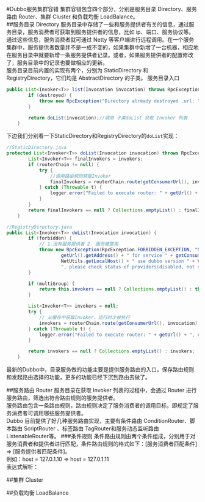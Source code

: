 #Dubbo服务集群容错
集群容错包含四个部分，分别是服务目录 Directory、服务路由 Router、集群 Cluster 和负载均衡 LoadBalance。  
##服务目录 Directory
服务目录中存储了一些和服务提供者有关的信息，通过服务目录，服务消费者可获取到服务提供者的信息，比如 ip、端口、服务协议等。通过这些信息，服务消费者就可通过 Netty 等客户端进行远程调用。在一个服务集群中，服务提供者数量并不是一成不变的，如果集群中新增了一台机器，相应地在服务目录中就要新增一条服务提供者记录。或者，如果服务提供者的配置修改了，服务目录中的记录也要做相应的更新。  
服务目录目前内置的实现有两个，分别为 StaticDirectory 和 RegistryDirectory，它们均是 AbstractDirectory 的子类。
服务目录入口
```java
public List<Invoker<T>> list(Invocation invocation) throws RpcException {
        if (destroyed) {
            throw new RpcException("Directory already destroyed .url: " + getUrl());
        }

        return doList(invocation);//调用 子类doList 获取 Invoker 列表
    }
```
下边我们分别看一下StaticDirectory和RegistryDirectory的`doList`实现：

```java
//StaticDirectory.java
protected List<Invoker<T>> doList(Invocation invocation) throws RpcException {
        List<Invoker<T>> finalInvokers = invokers;
        if (routerChain != null) {
            try {
                //调用路由规则获取Invoker
                finalInvokers = routerChain.route(getConsumerUrl(), invocation);
            } catch (Throwable t) {
                logger.error("Failed to execute router: " + getUrl() + ", cause: " + t.getMessage(), t);
            }
        }
        return finalInvokers == null ? Collections.emptyList() : finalInvokers;
    }

//RegistryDirectory.java
public List<Invoker<T>> doList(Invocation invocation) {
        if (forbidden) {
            // 1.没有服务提供者 2. 服务被禁用
            throw new RpcException(RpcException.FORBIDDEN_EXCEPTION, "No provider available from registry " +
                    getUrl().getAddress() + " for service " + getConsumerUrl().getServiceKey() + " on consumer " +
                    NetUtils.getLocalHost() + " use dubbo version " + Version.getVersion() +
                    ", please check status of providers(disabled, not registered or in blacklist).");
        }

        if (multiGroup) {
            return this.invokers == null ? Collections.emptyList() : this.invokers;
        }

        List<Invoker<T>> invokers = null;
        try {
            // 从缓存中获取Invoker，运行时才被执行
            invokers = routerChain.route(getConsumerUrl(), invocation);
        } catch (Throwable t) {
            logger.error("Failed to execute router: " + getUrl() + ", cause: " + t.getMessage(), t);
        }

        return invokers == null ? Collections.emptyList() : invokers;
    }        
```
最新的Dubbo中，目录服务做的功能主要是提供服务路由的入口，保存路由规则和发起路由选择的功能，更多的功能已经下沉到路由去做了。

##服务路由 Router
服务目录在获取 Invoker 列表的过程中，会通过 Router 进行服务路由，筛选出符合路由规则的服务提供者。  
服务路由包含一条路由规则，路由规则决定了服务消费者的调用目标，即规定了服务消费者可调用哪些服务提供者。  
Dubbo 目前提供了好几种服务路由实现，主要有条件路由 ConditionRouter、脚本路由 ScriptRouter 、标签路由 TagRouter和服务动态监听路由ListenableRouter等。
###条件规则
条件路由规则由两个条件组成，分别用于对服务消费者和提供者进行匹配，条件路由规则的格式如下：[服务消费者匹配条件] => [服务提供者匹配条件]。  
例如：host = 127.0.1.10 => host = 127.0.1.11  
表达式解析：


##集群 Cluster 

##负载均衡 LoadBalance